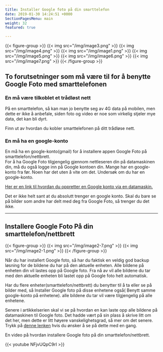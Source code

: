 ```yaml
---
title: Installer Google foto på din smarttelefon
date: 2019-01-30 14:24:51 +0000
SectionPagesMenu: main
weight: 32
featured: true

---
```

{{< figure-group >}}
{{< img src="/img/image3.png" >}}
{{< img src="/img/image4.png" >}}
{{< img src="/img/image1.png" >}}
{{< img src="/img/image5.png" >}}
{{< img src="/img/image6.png" >}}
{{< img src="/img/image7.png" >}}
{{< /figure-group >}}



## To forutsetninger som må være til for å benytte Google Foto med smarttelefonen


### En må være tilkoblet et trådløst nett

På en smarttelefon, så kan man jo benytte seg av 4G data på mobilen, men dette er ikke å anbefale, siden foto og video er noe som virkelig stjeler mye data, det kan bli dyrt.

Finn ut av hvordan du kobler smarttelefonen på ditt trådløse nett.


### En må ha en google-konto

En må ha en google-konto(gmail) for å installere appen Google Foto på smarttelefon/nettbrett. \
For å ha Google Foto tilgjengelig gjennom nettleseren din på datamaskinen din, må du også logge inn på Google kontoen din. Mange har en google-konto fra før. Noen har det uten å vite om det. Undersøk om du har en google-konto.

[Her er en link til hvordan du oppretter en Google konto via en datamaskin.](/tutorials/google-account/)

Det er ikke helt sant at du absolutt trenger en google konto. Skal du bare se på bilder som andre har delt med deg fra Google Foto, så trenger du det ikke.



---



## Installere Google Foto På din smarttelefon/nettbrett


{{< figure-group >}}
{{< img src="/img/image2-7.png" >}}
{{< img src="/img/image2-1.png" >}}
{{< /figure-group >}}

Når du har installert Google foto, så har du faktisk en veldig god backup løsning for de bildene du har på den aktuelle enheten. Alle bildene på enheten din vil lastes opp på Google foto. Fra nå av vil alle bildene du tar med den aktuelle enheten bli lastet opp på Google foto helt automatisk.

Har du flere enheter(smarttelefon/nettbrett) du benytter til å ta eller se på bilder med, så Installer Google foto på disse enhetene også( Benytt samme google-konto på enhetene).  alle bildene du tar vil være tilgjengelig på alle enhetene.

Senere i artikkelserien skal vi se på hvordan en kan laste opp alle bildene på datamaskinen til Google foto. Det hadde vært på sin plass å skrive litt om det her, men dette er litt høyere vanskelighetsgrad, så mer om det senere. Trykk på [denne lenken](../sikkerhetskopiering-og-synkronisering/) hvis du ønsker å se på dette med en gang.




En video på hvordan installere Google foto på din smarttelefon/nettbrett. 

{{< youtube NFjvUQpC9rI >}}